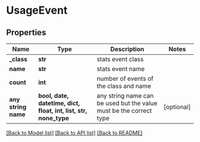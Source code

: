 # UsageEvent


## Properties
Name | Type | Description | Notes
------------ | ------------- | ------------- | -------------
**_class** | **str** | stats event class | 
**name** | **str** | stats event name | 
**count** | **int** | number of events of the class and name | 
**any string name** | **bool, date, datetime, dict, float, int, list, str, none_type** | any string name can be used but the value must be the correct type | [optional]

[[Back to Model list]](../README.md#documentation-for-models) [[Back to API list]](../README.md#documentation-for-api-endpoints) [[Back to README]](../README.md)


